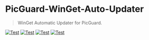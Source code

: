# PicGuard-WinGet-Auto-Updater

>WinGet Automatic Updater for PicGuard.

[![Test](https://github.com/picguard/PicGuard-WinGet-Auto-Updater/actions/workflows/gen.yml/badge.svg)](https://github.com/picguard/PicGuard-WinGet-Auto-Updater/actions/workflows/gen.yml)
[![Test](https://github.com/picguard/PicGuard-WinGet-Auto-Updater/actions/workflows/gen-beta.yml/badge.svg)](https://github.com/picguard/PicGuard-WinGet-Auto-Updater/actions/workflows/gen-beta.yml)
[![Test](https://github.com/picguard/PicGuard-WinGet-Auto-Updater/actions/workflows/pr.yml/badge.svg)](https://github.com/picguard/PicGuard-WinGet-Auto-Updater/actions/workflows/pr.yml)
[![Test](https://github.com/picguard/PicGuard-WinGet-Auto-Updater/actions/workflows/pr-beta.yml/badge.svg)](https://github.com/picguard/PicGuard-WinGet-Auto-Updater/actions/workflows/pr-beta.yml)
